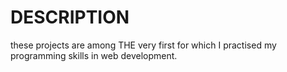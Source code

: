# DESCRIPTION
these projects are among THE very first for which I practised my programming skills in web development.

